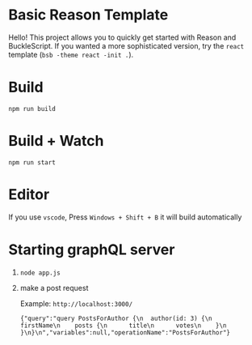 # Basic Reason Template

Hello! This project allows you to quickly get started with Reason and BuckleScript. If you wanted a more sophisticated version, try the `react` template (`bsb -theme react -init .`).

# Build
```
npm run build
```

# Build + Watch

```
npm run start
```


# Editor
If you use `vscode`, Press `Windows + Shift + B` it will build automatically

# Starting graphQL server
1. `node app.js`
2.  make a post request

    Example:
    `http://localhost:3000/`

    `{"query":"query PostsForAuthor {\n  author(id: 3) {\n    firstName\n    posts {\n      title\n      votes\n    }\n  }\n}\n","variables":null,"operationName":"PostsForAuthor"}`